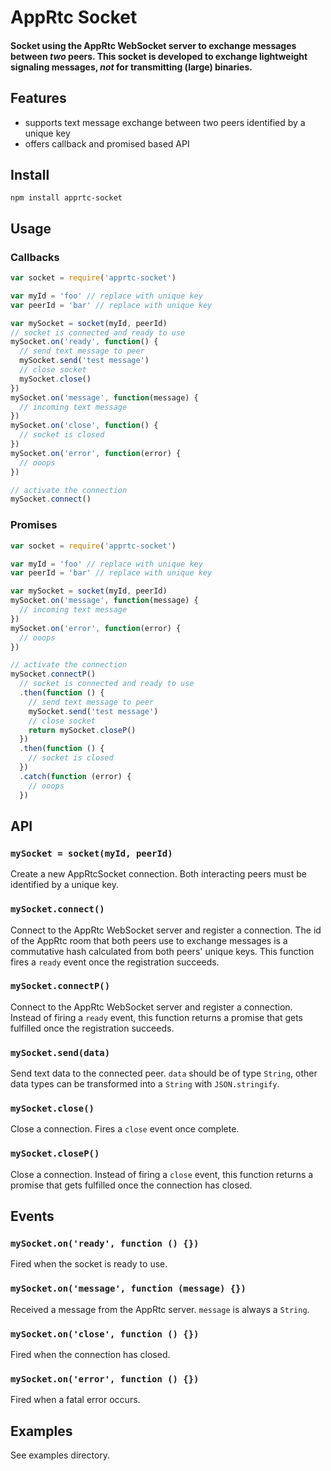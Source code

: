 # AppRtc Socket

#### Socket using the AppRtc WebSocket server to exchange messages between *two* peers. This socket is developed to exchange lightweight signaling messages, *not* for transmitting (large) binaries.

## Features

- supports text message exchange between two peers identified by a unique key
- offers callback and promised based API

## Install

```
npm install apprtc-socket
```

## Usage

### Callbacks

```js
var socket = require('apprtc-socket')

var myId = 'foo' // replace with unique key
var peerId = 'bar' // replace with unique key

var mySocket = socket(myId, peerId)
// socket is connected and ready to use
mySocket.on('ready', function() {
  // send text message to peer
  mySocket.send('test message')
  // close socket
  mySocket.close()
})
mySocket.on('message', function(message) {
  // incoming text message
})
mySocket.on('close', function() {
  // socket is closed
})
mySocket.on('error', function(error) {
  // ooops
})

// activate the connection
mySocket.connect()
```

### Promises

```js
var socket = require('apprtc-socket')

var myId = 'foo' // replace with unique key
var peerId = 'bar' // replace with unique key

var mySocket = socket(myId, peerId)
mySocket.on('message', function(message) {
  // incoming text message
})
mySocket.on('error', function(error) {
  // ooops
})

// activate the connection
mySocket.connectP()
  // socket is connected and ready to use
  .then(function () {
    // send text message to peer
    mySocket.send('test message')
    // close socket
    return mySocket.closeP()
  })
  .then(function () {
    // socket is closed
  })
  .catch(function (error) {
    // ooops
  })
```

## API

### `mySocket = socket(myId, peerId)`

Create a new AppRtcSocket connection. Both interacting peers must be identified by a unique key.

### `mySocket.connect()`

Connect to the AppRtc WebSocket server and register a connection. The id of the AppRtc room that both peers use to exchange messages is a commutative hash calculated from both peers' unique keys. This function fires a `ready` event once the registration succeeds.

### `mySocket.connectP()`

Connect to the AppRtc WebSocket server and register a connection. Instead of firing a `ready` event, this function returns a promise that gets fulfilled once the registration succeeds.

### `mySocket.send(data)`

Send text data to the connected peer. `data` should be of type
`String`, other data types can be transformed into a `String` with `JSON.stringify`.

### `mySocket.close()`

Close a connection. Fires a `close` event once complete.

### `mySocket.closeP()`

Close a connection. Instead of firing a `close` event, this function returns a promise that gets fulfilled once the connection has closed.

## Events

### `mySocket.on('ready', function () {})`

Fired when the socket is ready to use.

### `mySocket.on('message', function (message) {})`

Received a message from the AppRtc server. `message` is always a `String`.

### `mySocket.on('close', function () {})`   

Fired when the connection has closed.   

### `mySocket.on('error', function () {})`

Fired when a fatal error occurs.     

## Examples

See examples directory.
